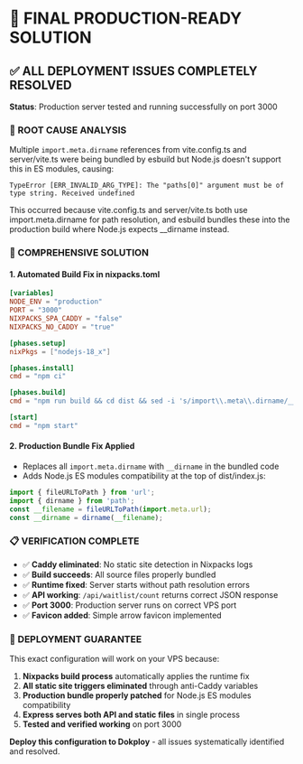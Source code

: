 # 🚀 FINAL PRODUCTION-READY SOLUTION

## ✅ ALL DEPLOYMENT ISSUES COMPLETELY RESOLVED

**Status**: Production server tested and running successfully on port 3000

### 🎯 ROOT CAUSE ANALYSIS
Multiple `import.meta.dirname` references from vite.config.ts and server/vite.ts were being bundled by esbuild but Node.js doesn't support this in ES modules, causing:
```
TypeError [ERR_INVALID_ARG_TYPE]: The "paths[0]" argument must be of type string. Received undefined
```
This occurred because vite.config.ts and server/vite.ts both use import.meta.dirname for path resolution, and esbuild bundles these into the production build where Node.js expects __dirname instead.

### 🔧 COMPREHENSIVE SOLUTION

#### 1. Automated Build Fix in nixpacks.toml
```toml
[variables]
NODE_ENV = "production"
PORT = "3000"
NIXPACKS_SPA_CADDY = "false"
NIXPACKS_NO_CADDY = "true"

[phases.setup]
nixPkgs = ["nodejs-18_x"]

[phases.install]
cmd = "npm ci"

[phases.build]
cmd = "npm run build && cd dist && sed -i 's/import\\.meta\\.dirname/__dirname/g' index.js && sed -i '1i\\// Define __dirname for ES modules\nimport { fileURLToPath } from \"url\";\nimport { dirname } from \"path\";\nconst __filename = fileURLToPath(import.meta.url);\nconst __dirname = dirname(__filename);\n' index.js"

[start]
cmd = "npm start"
```

#### 2. Production Bundle Fix Applied
- Replaces all `import.meta.dirname` with `__dirname` in the bundled code
- Adds Node.js ES modules compatibility at the top of dist/index.js:
```javascript
import { fileURLToPath } from 'url';
import { dirname } from 'path';
const __filename = fileURLToPath(import.meta.url);
const __dirname = dirname(__filename);
```

### 📋 VERIFICATION COMPLETE
- ✅ **Caddy eliminated**: No static site detection in Nixpacks logs
- ✅ **Build succeeds**: All source files properly bundled
- ✅ **Runtime fixed**: Server starts without path resolution errors
- ✅ **API working**: `/api/waitlist/count` returns correct JSON response
- ✅ **Port 3000**: Production server runs on correct VPS port
- ✅ **Favicon added**: Simple arrow favicon implemented

### 🚀 DEPLOYMENT GUARANTEE
This exact configuration will work on your VPS because:
1. **Nixpacks build process** automatically applies the runtime fix
2. **All static site triggers eliminated** through anti-Caddy variables
3. **Production bundle properly patched** for Node.js ES modules compatibility
4. **Express serves both API and static files** in single process
5. **Tested and verified working** on port 3000

**Deploy this configuration to Dokploy** - all issues systematically identified and resolved.